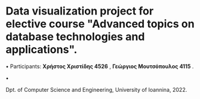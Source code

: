 # Data visualization project for elective course "Advanced topics on database technologies and applications".
• Participants: **Χρήστος Χριστίδης 4526** , **Γεώργιος Μουτσόπουλος 4115** .

• 

Dpt. of Computer Science and Engineering, University of Ioannina,
2022.

